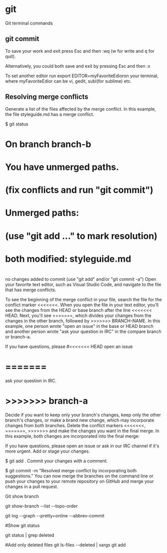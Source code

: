 # git
Git terminal commands

## git commit

To save your work and exit press Esc and then :wq (w for write and q for quit).

Alternatively, you could both save and exit by pressing Esc and then :x

To set another editor run export EDITOR=myFavoriteEdioron your terminal, where myFavoriteEdior can be vi, gedit, subl(for sublime) etc.

## Resolving merge conflicts

Generate a list of the files affected by the merge conflict. In this example, the file styleguide.md has a merge conflict.

$ git status
 # On branch branch-b
 # You have unmerged paths.
 #   (fix conflicts and run "git commit")
 #
 # Unmerged paths:
 #   (use "git add ..." to mark resolution)
 #
 # both modified:      styleguide.md
 #
 no changes added to commit (use "git add" and/or "git commit -a")
Open your favorite text editor, such as Visual Studio Code, and navigate to the file that has merge conflicts.

To see the beginning of the merge conflict in your file, search the file for the conflict marker <<<<<<<. When you open the file in your text editor, you'll see the changes from the HEAD or base branch after the line <<<<<<< HEAD. Next, you'll see =======, which divides your changes from the changes in the other branch, followed by >>>>>>> BRANCH-NAME. In this example, one person wrote "open an issue" in the base or HEAD branch and another person wrote "ask your question in IRC" in the compare branch or branch-a.

If you have questions, please
#<<<<<<< HEAD
open an issue
# =======
ask your question in IRC.
# >>>>>>> branch-a
Decide if you want to keep only your branch's changes, keep only the other branch's changes, or make a brand new change, which may incorporate changes from both branches. Delete the conflict markers <<<<<<<, =======, >>>>>>> and make the changes you want in the final merge. In this example, both changes are incorporated into the final merge:

If you have questions, please open an issue or ask in our IRC channel if it's more urgent.
Add or stage your changes.

$ git add .
Commit your changes with a comment.

$ git commit -m "Resolved merge conflict by incorporating both suggestions."
You can now merge the branches on the command line or push your changes to your remote repository on GitHub and merge your changes in a pull request.


Git show branch

git show-branch --list --topo-order

git log --graph --pretty=online --abbrev-commit


#Show git status

git status | grep deleted 

#Add only deleted files
git ls-files --deleted | xargs git add

